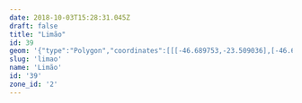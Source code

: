```yaml
---
date: 2018-10-03T15:28:31.045Z
draft: false
title: "Limão"
id: 39
geom: '{"type":"Polygon","coordinates":[[[-46.689753,-23.509036],[-46.685377,-23.509783],[-46.683845,-23.510177],[-46.68342,-23.510337],[-46.682739,-23.510673],[-46.681639,-23.511468],[-46.680328,-23.5126],[-46.679474,-23.513137],[-46.678127,-23.513666],[-46.67753,-23.513821],[-46.671104,-23.514696],[-46.670907,-23.51106],[-46.670612,-23.507184],[-46.670415,-23.506808],[-46.670136,-23.506486],[-46.668839,-23.505456],[-46.668338,-23.504571],[-46.668282,-23.504228],[-46.664638,-23.499919],[-46.663958,-23.498395],[-46.664833,-23.497601],[-46.6664,-23.496662],[-46.666578,-23.496425],[-46.666616,-23.49618],[-46.666551,-23.495516],[-46.667327,-23.491631],[-46.666631,-23.491513],[-46.665565,-23.490088],[-46.665636,-23.490075],[-46.665803,-23.489081],[-46.665183,-23.488208],[-46.664787,-23.487452],[-46.66493,-23.485962],[-46.664046,-23.484206],[-46.663168,-23.483606],[-46.662789,-23.48325],[-46.664232,-23.483047],[-46.665517,-23.482179],[-46.665885,-23.48204],[-46.666633,-23.481919],[-46.667351,-23.481562],[-46.673019,-23.482227],[-46.673078,-23.480143],[-46.673621,-23.480041],[-46.673941,-23.480614],[-46.67436,-23.480957],[-46.677685,-23.482505],[-46.678665,-23.483013],[-46.679337,-23.483506],[-46.684481,-23.488962],[-46.684934,-23.489586],[-46.685282,-23.490279],[-46.685538,-23.49116],[-46.685565,-23.491975],[-46.684751,-23.495992],[-46.684723,-23.496624],[-46.68478,-23.497046],[-46.685107,-23.497905],[-46.686392,-23.499809],[-46.688705,-23.504461],[-46.68922,-23.506404],[-46.689753,-23.509036]]]}'
slug: 'limao'
name: 'Limão'
id: '39'
zone_id: '2'
---
```

		